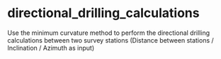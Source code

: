 # directional_drilling_calculations
Use the minimum curvature method to perform the directional drilling calculations between two survey stations (Distance between stations / Inclination / Azimuth as input)
